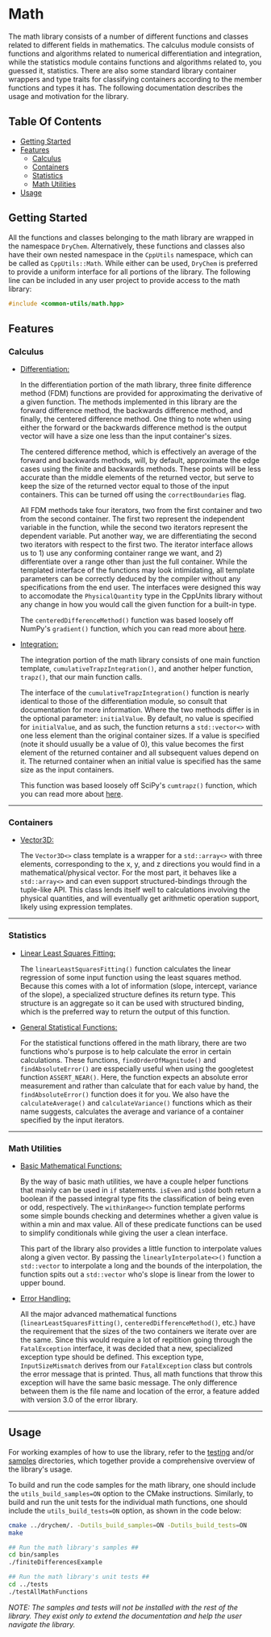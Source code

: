 # Math

The math library consists of a number of different functions and classes related to different fields in mathematics. The calculus module consists of functions and algorithms related to numerical differentiation and integration, while the statistics module contains functions and algorithms related to, you guessed it, statistics. There are also some standard library container wrappers and type traits for classifying containers according to the member functions and types it has. The following documentation describes the usage and motivation for the library.

## Table Of Contents

- [Getting Started](#Getting-Started)
- [Features](#Features)
  - [Calculus](#Calculus)
  - [Containers](#Containers)
  - [Statistics](#Statistics)
  - [Math Utilities](#Math-Utilities)
- [Usage](#Usage)

## Getting Started

All the functions and classes belonging to the math library are wrapped in the namespace `DryChem`. Alternatively, these functions and classes also have their own nested namespace in the `CppUtils` namespace, which can be called as `CppUtils::Math`. While either can be used, `DryChem` is preferred to provide a uniform interface for all portions of the library. The following line can be included in any user project to provide access to the math library:

```C++
#include <common-utils/math.hpp>
```

## Features

### Calculus

- [Differentiation:](../../../include/common-utils/math/calculus/differentiation.hpp)

  In the differentiation portion of the math library, three finite difference method (FDM) functions are provided for approximating the derivative of a given function. The methods implemented in this library are the forward difference method, the backwards difference method, and finally, the centered difference method. One thing to note when using either the forward or the backwards difference method is the output vector will have a size one less than the input container's sizes.

  The centered difference method, which is effectively an average of the forward and backwards methods, will, by default, approximate the edge cases using the finite and backwards methods. These points will be less accurate than the middle elements of the returned vector, but serve to keep the size of the returned vector equal to those of the input containers. This can be turned off using the `correctBoundaries` flag.

  All FDM methods take four iterators, two from the first container and two from the second container. The first two represent the independent variable in the function, while the second two iterators represent the dependent variable. Put another way, we are differentiating the second two iterators with respect to the first two. The iterator interface allows us to 1) use any conforming container range we want, and 2) differentiate over a range other than just the full container. While the templated interface of the functions may look intimidating, all template parameters can be correctly deduced by the compiler without any specifications from the end user. The interfaces were designed this way to accomodate the `PhysicalQuantity` type in the CppUnits library without any change in how you would call the given function for a built-in type.

  The `centeredDifferenceMethod()` function was based loosely off NumPy's `gradient()` function, which you can read more about [here](https://numpy.org/doc/stable/reference/generated/numpy.gradient.html).

- [Integration:](../../../include/common-utils/math/calculus/integration.hpp)

  The integration portion of the math library consists of one main function template, `cumulativeTrapzIntegration()`, and another helper function, `trapz()`, that our main function calls.

  The interface of the `cumulativeTrapzIntegration()` function is nearly identical to those of the differentiation module, so consult that documentation for more information. Where the two methods differ is in the optional parameter: `initialValue`. By default, no value is specified for `initialValue`, and as such, the function returns a `std::vector<>` with one less element than the original container sizes. If a value is specified (note it should usually be a value of 0), this value becomes the first element of the returned container and all subsequent values depend on it. The returned container when an initial value is specified has the same size as the input containers.

  This function was based loosely off SciPy's `cumtrapz()` function, which you can read more about [here](https://docs.scipy.org/doc/scipy/reference/generated/scipy.integrate.cumtrapz.html).

---

### Containers

- [Vector3D:](../../../include/common-utils/math/containers/vector3D.hpp)

  The `Vector3D<>` class template is a wrapper for a `std::array<>` with three elements, corresponding to the x, y, and z directions you would find in a mathematical/physical vector. For the most part, it behaves like a `std::array<>` and can even support structured-bindings through the tuple-like API. This class lends itself well to calculations involving the physical quantities, and will eventually get arithmetic operation support, likely using expression templates.

---

### Statistics

- [Linear Least Squares Fitting:](../../../include/common-utils/math/statistics/linearLeastSquaresFitting.hpp)

  The `linearLeastSquaresFitting()` function calculates the linear regression of some input function using the least squares method. Because this comes with a lot of information (slope, intercept, variance of the slope), a specialized structure defines its return type. This structure is an aggregate so it can be used with structured binding, which is the preferred way to return the output of this function.

- [General Statistical Functions:](../../../include/common-utils/math/statistics/statistics.hpp)

  For the statistical functions offered in the math library, there are two functions who's purpose is to help calculate the error in certain calculations. These functions, `findOrderOfMagnitude()` and `findAbsoluteError()` are esspecially useful when using the googletest function `ASSERT_NEAR()`. Here, the function expects an absolute error measurement and rather than calculate that for each value by hand, the `findAbsoluteError()` function does it for you. We also have the `calculateAverage()` and `calculateVariance()` functions which as their name suggests, calculates the average and variance of a container specified by the input iterators.

---

### Math Utilities

- [Basic Mathematical Functions:](../../../include/common-utils/math/utils/basicMath.hpp)

  By the way of basic math utilities, we have a couple helper functions that mainly can be used in `if` statements. `isEven` and `isOdd` both return a boolean if the passed integral type fits the classification of being even or odd, respectively. The `withinRange<>` function template performs some simple bounds checking and determines whether a given value is within a min and max value. All of these predicate functions can be used to simplify conditionals while giving the user a clean interface.

  This part of the library also provides a little function to interpolate values along a given vector. By passing the `linearlyInterpolate<>()` function a `std::vector` to interpolate a long and the bounds of the interpolation, the function spits out a `std::vector` who's slope is linear from the lower to upper bound.

- [Error Handling:](../../../include/common-utils/math/utils/mathExceptions.hpp)

  All the major advanced mathematical functions (`linearLeastSquaresFitting()`, `centeredDifferenceMethod()`, etc.) have the requirement that the sizes of the two containers we iterate over are the same. Since this would require a lot of repitition going through the `FatalException` interface, it was decided that a new, specialized exception type should be defined. This exception type, `InputSizeMismatch` derives from our `FatalException` class but controls the error message that is printed. Thus, all math functions that throw this exception will have the same basic message. The only difference between them is the file name and location of the error, a feature added with version 3.0 of the error library.

---

## Usage

For working examples of how to use the library, refer to the [testing](../tests) and/or [samples](../samples) directories, which together provide a comprehensive overview of the library's usage.

To build and run the code samples for the math library, one should include the `utils_build_samples=ON` option to the CMake instructions. Similarly, to build and run the unit tests for the individual math functions, one should include the `utils_build_tests=ON` option, as shown in the code below:

```bash
cmake ../drychem/. -Dutils_build_samples=ON -Dutils_build_tests=ON
make

## Run the math library's samples ##
cd bin/samples
./finiteDifferencesExample

## Run the math library's unit tests ##
cd ../tests
./testAllMathFunctions
```

*NOTE: The samples and tests will not be installed with the rest of the library. They exist only to extend the documentation and help the user navigate the library.*
